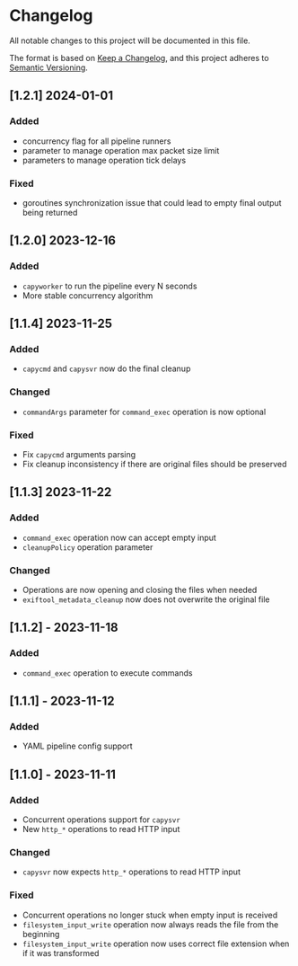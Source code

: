 # Changelog

All notable changes to this project will be documented in this file.

The format is based on [Keep a Changelog](https://keepachangelog.com/en/1.0.0/),
and this project adheres to [Semantic Versioning](https://semver.org/spec/v2.0.0.html).

## [1.2.1] 2024-01-01

### Added

- concurrency flag for all pipeline runners
- parameter to manage operation max packet size limit
- parameters to manage operation tick delays

### Fixed

- goroutines synchronization issue that could lead to empty final output being returned 

## [1.2.0] 2023-12-16

### Added

- `capyworker` to run the pipeline every N seconds
- More stable concurrency algorithm

## [1.1.4] 2023-11-25

### Added

- `capycmd` and `capysvr` now do the final cleanup

### Changed

- `commandArgs` parameter for `command_exec` operation is now optional

### Fixed

- Fix `capycmd` arguments parsing
- Fix cleanup inconsistency if there are original files should be preserved

## [1.1.3] 2023-11-22

### Added

- `command_exec` operation now can accept empty input
- `cleanupPolicy` operation parameter

### Changed

- Operations are now opening and closing the files when needed
- `exiftool_metadata_cleanup` now does not overwrite the original file

## [1.1.2] - 2023-11-18

### Added

- `command_exec` operation to execute commands

## [1.1.1] - 2023-11-12

### Added

- YAML pipeline config support

## [1.1.0] - 2023-11-11

### Added

- Concurrent operations support for `capysvr`
- New `http_*` operations to read HTTP input

### Changed

- `capysvr` now expects `http_*` operations to read HTTP input

### Fixed

- Concurrent operations no longer stuck when empty input is received
- `filesystem_input_write` operation now always reads the file from the beginning
- `filesystem_input_write` operation now uses correct file extension when if it was transformed